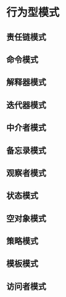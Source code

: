 # 行为型模式
## 责任链模式
## 命令模式
## 解释器模式
## 迭代器模式
## 中介者模式
## 备忘录模式
## 观察者模式
## 状态模式
## 空对象模式
## 策略模式
## 模板模式
## 访问者模式